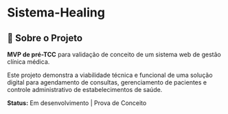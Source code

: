 # Sistema-Healing
## 📌 Sobre o Projeto

**MVP de pré-TCC** para validação de conceito de um sistema web de gestão clínica médica. 

Este projeto demonstra a viabilidade técnica e funcional de uma solução digital para agendamento de consultas, gerenciamento de pacientes e controle administrativo de estabelecimentos de saúde.

**Status:** Em desenvolvimento | Prova de Conceito

